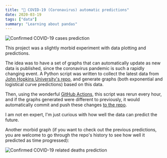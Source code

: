 ```yaml
---
title: "🦠 COVID-19 (Coronavirus) automatic predictions"
date: 2020-03-19
tags: ["data"]
summary: "Learning about pandas"
---
```


![Confirmed COVID-19 cases prediction](https://raw.githubusercontent.com/jamesjarvis/corona-infection-prediction-uk/master/plots/logistical/confirmedcases/logistic-plot.png)

This project was a slightly morbid experiment with data plotting and predictions.

The idea was to have a set of graphs that can automatically update as new data is published, since the coronavirus pandemic is such a rapidly changing event.
A Python script was written to collect the latest data from [John Hopkins University's repo](https://github.com/CSSEGISandData/COVID-19), and generate graphs (both exponential and logistical curve predictions) based on this data.

Then, using the wonderful [GitHub Actions](https://github.com/features/actions), this script was rerun every hour, and if the graphs generated were different to previously, it would automatically commit and push these changes [to the repo](https://github.com/jamesjarvis/corona-infection-prediction-uk).

I am not en expert, I'm just curious with how well the data can predict the future.

Another morbid graph (if you want to check out the previous predictions, you are welcome to go through the repo's history to see how well it predicted as time progressed):

![Confirmed COVID-19 related deaths prediction](https://raw.githubusercontent.com/jamesjarvis/corona-infection-prediction-uk/master/plots/logistical/deaths/logistic-plot.png)
